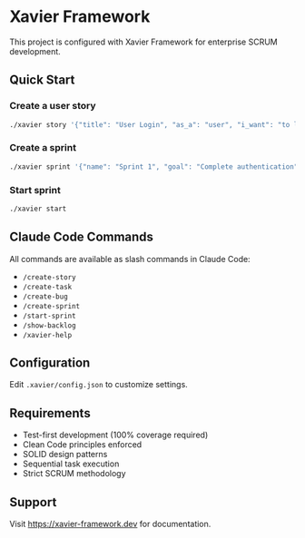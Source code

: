 # Xavier Framework

This project is configured with Xavier Framework for enterprise SCRUM development.

## Quick Start

### Create a user story
```bash
./xavier story '{"title": "User Login", "as_a": "user", "i_want": "to log in", "so_that": "I can access my account", "acceptance_criteria": ["Email validation", "Password check"], "priority": "High"}'
```

### Create a sprint
```bash
./xavier sprint '{"name": "Sprint 1", "goal": "Complete authentication"}'
```

### Start sprint
```bash
./xavier start
```

## Claude Code Commands

All commands are available as slash commands in Claude Code:
- `/create-story`
- `/create-task`
- `/create-bug`
- `/create-sprint`
- `/start-sprint`
- `/show-backlog`
- `/xavier-help`

## Configuration

Edit `.xavier/config.json` to customize settings.

## Requirements

- Test-first development (100% coverage required)
- Clean Code principles enforced
- SOLID design patterns
- Sequential task execution
- Strict SCRUM methodology

## Support

Visit https://xavier-framework.dev for documentation.
